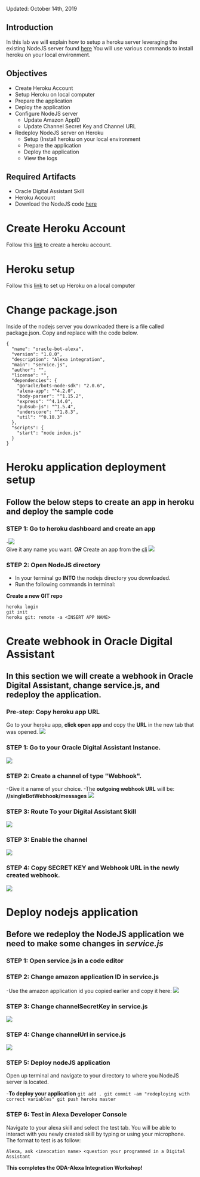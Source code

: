 Updated: October 14th, 2019

## Introduction

In this lab we will explain how to setup a heroku server leveraging the existing NodeJS server found [here](https://blogs.oracle.com/mobile/adding-alexa-as-a-conversation-channel-to-your-oracle-digital-assistant-chatbot)
You will use various commands to install heroku on your local environment. 

## Objectives
- Create Heroku Account
- Setup Heroku on local computer
- Prepare the application
- Deploy the application
- Configure NodeJS server
    - Update Amazon AppID
    - Update Channel Secret Key and Channel URL 
- Redeploy NodeJS server on Heroku
    - Setup (Install heroku on your local environment
    - Prepare the application
    - Deploy the application
    - View the logs

## Required Artifacts
- Oracle Digital Assistant Skill
- Heroku Account
- Download the NodeJS code [here](https://blogs.oracle.com/mobile/adding-alexa-as-a-conversation-channel-to-your-oracle-digital-assistant-chatbot)

# Create Heroku Account
Follow this [link](https://signup.heroku.com/?c=70130000001xDpdAAE&gclid=Cj0KCQjwuZDtBRDvARIsAPXFx3DyRB323ksXfO_lYs7W14RB6CRCTQjMBNQTOuElUazr4rbuGysu78waAvLDEALw_wcB) to create a heroku account. 

# Heroku setup
Follow this [link](https://devcenter.heroku.com/articles/getting-started-with-nodejs#set-up) to set up Heroku on a local computer

# Change package.json
Inside of the nodejs server you downloaded there is a file called package.json. Copy and replace with the code below. 
```
{
  "name": "oracle-bot-alexa",
  "version": "1.0.0",
  "description": "Alexa integration",
  "main": "service.js",
  "author": "",
  "license": "",
  "dependencies": {
    "@oracle/bots-node-sdk": "2.0.6",
    "alexa-app": "^4.2.0",
    "body-parser": "^1.15.2",
    "express": "^4.14.0",
    "pubsub-js": "^1.5.4",
    "underscore": "^1.8.3",
    "util": "^0.10.3"
  },
  "scripts": {
    "start": "node index.js"
  }
} 
```
# Heroku application deployment setup
## Follow the below steps to create an app in heroku and deploy the sample code
### **STEP 1**: Go to heroku dashboard and create an app
  -![](images/200heroku/createApp.png)  
  Give it any name you want.
  ***OR***
  Create an app from the [cli](https://devcenter.heroku.com/articles/creating-apps)
  ![](images/200heroku/appName.png)

### **STEP 2**: Open NodeJS directory
  - In your terminal go **INTO** the nodejs directory you downloaded.
  - Run the following commands in terminal: 
  
**Create a new GIT repo**
```
heroku login
git init
heroku git: remote -a <INSERT APP NAME>
```

# Create webhook in Oracle Digital Assistant
## In this section we will create a webhook in Oracle Digital Assistant, change service.js, and redeploy the application.
### **Pre-step**: Copy heroku app URL
Go to your heroku app, **click open app** and copy the **URL** in the new tab that was opened.
![](images/200heroku/openApp.png)
### **STEP 1**: Go to your Oracle Digital Assistant Instance.
![](images/200heroku/odaInstance.png)
### **STEP 2**: Create a channel of type "Webhook".
-Give it a name of your choice. 
-The **outgoing webhook URL** will be: **/<URL-THAT-YOU-JUST-COPIED/>/singleBotWebhook/messages** 
![](images/200heroku/createWH.png)
### **STEP 3**: Route To your Digital Assistant Skill
![](images/200heroku/routing.png)
### **STEP 3**: Enable the channel
![](images/200heroku/channelEnable.png)
### **STEP 4**: Copy SECRET KEY and Webhook URL in the newly created webhook.
![](images/200heroku/copyID.png)
   

  
# Deploy nodejs application
## Before we redeploy the NodeJS application we need to make some changes in ***service.js***
### **STEP 1**: Open service.js in a code editor
### **STEP 2**: Change amazon application ID in service.js
 -Use the amazon application id you copied earlier and copy it here:
![](images/200heroku/appID.png)
### **STEP 3**: Change channelSecretKey in service.js
![](images/200heroku/channelSecretKey.png)
### **STEP 4**: Change channelUrl in service.js
![](images/200heroku/channelUrl.png)
### **STEP 5**: Deploy nodeJS application
Open up terminal and navigate to your directory to where you NodeJS server is located. 

-**To deploy your application**
    ```
    git add .
    git commit -am "redeploying with correct variables"
    git push heroku master
    ```
### **STEP 6**: Test in Alexa Developer Console
Navigate to your alexa skill and select the test tab. You will be able to interact with you newly created skill by typing or using your microphone. The format to test is as follow:
```
Alexa, ask <invocation name> <question your programmed in a Digital Assistant
```
  


**This completes the ODA-Alexa Integration Workshop!**

